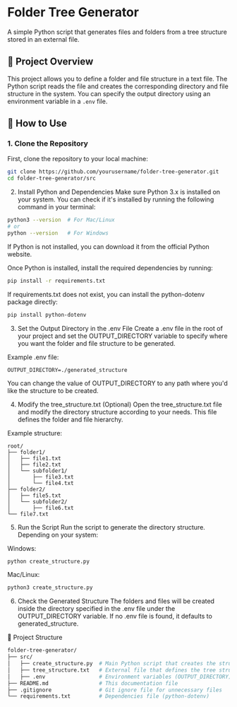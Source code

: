 # Folder Tree Generator

A simple Python script that generates files and folders from a tree structure stored in an external file.

## 📝 Project Overview

This project allows you to define a folder and file structure in a text file. The Python script reads the file and creates the corresponding directory and file structure in the system. You can specify the output directory using an environment variable in a `.env` file.

## 📌 How to Use

### 1. Clone the Repository
First, clone the repository to your local machine:

```sh
git clone https://github.com/yourusername/folder-tree-generator.git
cd folder-tree-generator/src
```
2. Install Python and Dependencies
Make sure Python 3.x is installed on your system. You can check if it's installed by running the following command in your terminal:

```sh
python3 --version  # For Mac/Linux
# or
python --version   # For Windows
```

If Python is not installed, you can download it from the official Python website.

Once Python is installed, install the required dependencies by running:

```sh
pip install -r requirements.txt
```
If requirements.txt does not exist, you can install the python-dotenv package directly:

```sh
pip install python-dotenv
```
3. Set the Output Directory in the .env File
Create a .env file in the root of your project and set the OUTPUT_DIRECTORY variable to specify where you want the folder and file structure to be generated.

Example .env file:

```env
OUTPUT_DIRECTORY=./generated_structure
```
You can change the value of OUTPUT_DIRECTORY to any path where you'd like the structure to be created.

4. Modify the tree_structure.txt (Optional)
Open the tree_structure.txt file and modify the directory structure according to your needs. This file defines the folder and file hierarchy.

Example structure:

```
root/
├── folder1/
│   ├── file1.txt
│   ├── file2.txt
│   └── subfolder1/
│       ├── file3.txt
│       └── file4.txt
├── folder2/
│   ├── file5.txt
│   └── subfolder2/
│       ├── file6.txt
└── file7.txt
```
5. Run the Script
Run the script to generate the directory structure. Depending on your system:

Windows:

```sh
python create_structure.py
```
Mac/Linux:

```sh
python3 create_structure.py
```
6. Check the Generated Structure
The folders and files will be created inside the directory specified in the .env file under the OUTPUT_DIRECTORY variable. If no .env file is found, it defaults to generated_structure.

📂 Project Structure
```bash
folder-tree-generator/
├── src/
│   ├── create_structure.py  # Main Python script that creates the structure
│   ├── tree_structure.txt   # External file that defines the tree structure
│   ├── .env                 # Environment variables (OUTPUT_DIRECTORY)
├── README.md                # This documentation file
├── .gitignore               # Git ignore file for unnecessary files
└── requirements.txt         # Dependencies file (python-dotenv)

